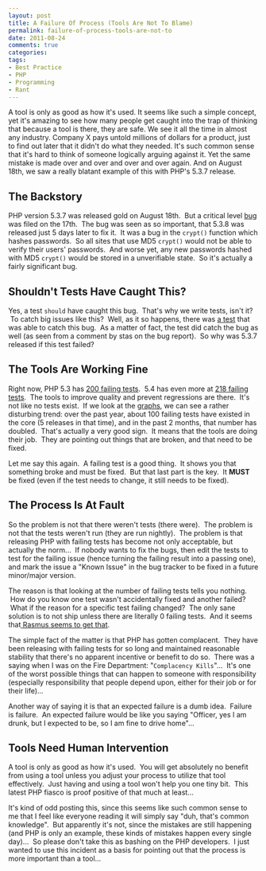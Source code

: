 ```yaml
---
layout: post
title: A Failure Of Process (Tools Are Not To Blame)
permalink: failure-of-process-tools-are-not-to
date: 2011-08-24
comments: true
categories:
tags:
- Best Practice
- PHP
- Programming
- Rant
---
```


A tool is only as good as how it's used.  It seems like such a simple concept, yet it's amazing to see how many people get caught into the trap of thinking that because a tool is there, they are safe.  We see it all the time in almost any industry.  Company X pays untold millions of dollars for a product, just to find out later that it didn't do what they needed.  It's such common sense that it's hard to think of someone logically arguing against it.  Yet the same mistake is made over and over and over and over again.  And on August 18th, we saw a really blatant example of this with PHP's 5.3.7 release.

<!--more-->
## The Backstory



PHP version 5.3.7 was released gold on August 18th.  But a critical level [bug](https://bugs.php.net/bug.php?id=55439) was filed on the 17th.  The bug was seen as so important, that 5.3.8 was released just 5 days later to fix it.  It was a bug in the `crypt()` function which hashes passwords.  So all sites that use MD5 `crypt()` would not be able to verify their users' passwords.  And worse yet, any new passwords hashed with MD5 `crypt()` would be stored in a unverifiable state.  So it's actually a fairly significant bug.

## Shouldn't Tests Have Caught This?



Yes, a test `should` have caught this bug.  That's why we write tests, isn't it?  To catch big issues like this?  Well, as it so happens, there was [a test](http://svn.php.net/viewvc/php/php-src/branches/PHP_5_3/ext/standard/tests/strings/crypt.phpt?revision=242949&view=markup) that was able to catch this bug.  As a matter of fact, the test did catch the bug as well (as seen from a comment by stas on the bug report).  So why was 5.3.7 released if this test failed?

## The Tools Are Working Fine



Right now, PHP 5.3 has [200 failing tests](http://gcov.php.net/viewer.php?func=tests&version=PHP_5_3).  5.4 has even more at [218 failing tests](http://gcov.php.net/viewer.php?version=PHP_5_4).  The tools to improve quality and prevent regressions are there.  It's not like no tests exist.  If we look at the [graphs](http://gcov.php.net/viewer.php?version=PHP_5_3&func=graph&mode=Year), we can see a rather disturbing trend: over the past year, about 100 failing tests have existed in the core (5 releases in that time), and in the past 2 months, that number has doubled.  That's actually a very good sign.  It means that the tools are doing their job.  They are pointing out things that are broken, and that need to be fixed. 


Let me say this again.  A failing test is a good thing.  It shows you that something broke and must be fixed.  But that last part is the key.  It **MUST** be fixed (even if the test needs to change, it still needs to be fixed).

## The Process Is At Fault



So the problem is not that there weren't tests (there were).  The problem is not that the tests weren't run (they are run nightly).  The problem is that releasing PHP with failing tests has become not only acceptable, but actually the norm...  If nobody wants to fix the bugs, then edit the tests to test for the failing issue (hence turning the failing result into a passing one), and mark the issue a "Known Issue" in the bug tracker to be fixed in a future minor/major version. 


The reason is that looking at the number of failing tests tells you nothing.  How do you know one test wasn't accidentally fixed and another failed?  What if the reason for a specific test failing changed?  The only sane solution is to not ship unless there are literally 0 failing tests.  And it seems that[ Rasmus seems to get that](http://news.php.net/php.internals/54828).


The simple fact of the matter is that PHP has gotten complacent.  They have been releasing with failing tests for so long and maintained reasonable stability that there's no apparent incentive or benefit to do so.  There was a saying when I was on the Fire Department: "`Complacency Kills`"...  It's one of the worst possible things that can happen to someone with responsibility (especially responsibility that people depend upon, either for their job or for their life)...


Another way of saying it is that an expected failure is a dumb idea.  Failure is failure.  An expected failure would be like you saying "Officer, yes I am drunk, but I expected to be, so I am fine to drive home"...

## Tools Need Human Intervention



A tool is only as good as how it's used.  You will get absolutely no benefit from using a tool unless you adjust your process to utilize that tool effectively.  Just having and using a tool won't help you one tiny bit.  This latest PHP fiasco is proof positive of that much at least...


It's kind of odd posting this, since this seems like such common sense to me that I feel like everyone reading it will simply say "duh, that's common knowledge".  But apparently it's not, since the mistakes are still happening (and PHP is only an example, these kinds of mistakes happen every single day)...  So please don't take this as bashing on the PHP developers.  I just wanted to use this incident as a basis for pointing out that the process is more important than a tool...
